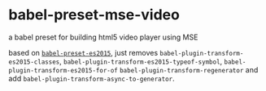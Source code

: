 # babel-preset-mse-video

a babel preset for building html5 video player using MSE

based on [`babel-preset-es2015`](http://babeljs.io/docs/plugins/preset-es2015/), 
just removes `babel-plugin-transform-es2015-classes`, `babel-plugin-transform-es2015-typeof-symbol`, `babel-plugin-transform-es2015-for-of`
`babel-plugin-transform-regenerator` and add `babel-plugin-transform-async-to-generator`.
